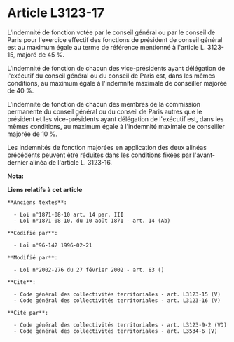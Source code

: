 # Article L3123-17

L'indemnité de fonction votée par le conseil général ou par le conseil de Paris pour l'exercice effectif des fonctions de
président de conseil général est au maximum égale au terme de référence mentionné à l'article L. 3123-15, majoré de 45 %. 

L'indemnité de fonction de chacun des vice-présidents ayant délégation de l'exécutif du conseil général ou du conseil de
Paris est, dans les mêmes conditions, au maximum égale à l'indemnité maximale de conseiller majorée de 40 %. 

L'indemnité de fonction de chacun des membres de la commission permanente du conseil général ou du conseil de Paris autres
que le président et les vice-présidents ayant délégation de l'exécutif est, dans les mêmes conditions, au maximum égale à
l'indemnité maximale de conseiller majorée de 10 %. 

Les indemnités de fonction majorées en application des deux alinéas précédents peuvent être réduites dans les conditions
fixées par l'avant-dernier alinéa de l'article L. 3123-16.

**Nota:**



**Liens relatifs à cet article**

	**Anciens textes**:

	  - Loi n°1871-08-10 art. 14 par. III
	  - Loi n°1871-08-10. du 10 août 1871 - art. 14 (Ab)

	**Codifié par**:

	  - Loi n°96-142 1996-02-21

	**Modifié par**:

	  - Loi n°2002-276 du 27 février 2002 - art. 83 ()

	**Cite**:

	  - Code général des collectivités territoriales - art. L3123-15 (V)
	  - Code général des collectivités territoriales - art. L3123-16 (V)

	**Cité par**:

	  - Code général des collectivités territoriales - art. L3123-9-2 (VD)
	  - Code général des collectivités territoriales - art. L3534-6 (V)
